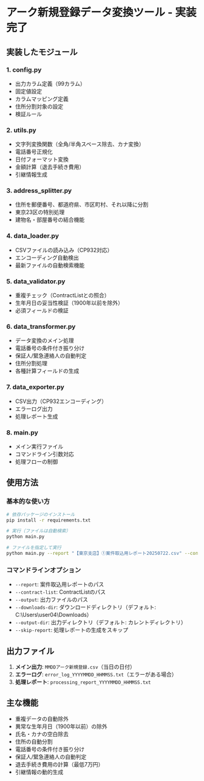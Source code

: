 # アーク新規登録データ変換ツール - 実装完了

## 実装したモジュール

### 1. **config.py**
- 出力カラム定義（99カラム）
- 固定値設定
- カラムマッピング定義
- 住所分割対象の設定
- 検証ルール

### 2. **utils.py**
- 文字列変換関数（全角/半角スペース除去、カナ変換）
- 電話番号正規化
- 日付フォーマット変換
- 金額計算（退去手続き費用）
- 引継情報生成

### 3. **address_splitter.py**
- 住所を郵便番号、都道府県、市区町村、それ以降に分割
- 東京23区の特別処理
- 建物名・部屋番号の結合機能

### 4. **data_loader.py**
- CSVファイルの読み込み（CP932対応）
- エンコーディング自動検出
- 最新ファイルの自動検索機能

### 5. **data_validator.py**
- 重複チェック（ContractListとの照合）
- 生年月日の妥当性検証（1900年以前を除外）
- 必須フィールドの検証

### 6. **data_transformer.py**
- データ変換のメイン処理
- 電話番号の条件付き振り分け
- 保証人/緊急連絡人の自動判定
- 住所分割処理
- 各種計算フィールドの生成

### 7. **data_exporter.py**
- CSV出力（CP932エンコーディング）
- エラーログ出力
- 処理レポート生成

### 8. **main.py**
- メイン実行ファイル
- コマンドライン引数対応
- 処理フローの制御

## 使用方法

### 基本的な使い方
```bash
# 依存パッケージのインストール
pip install -r requirements.txt

# 実行（ファイルは自動検索）
python main.py

# ファイルを指定して実行
python main.py --report "【東京支店】①案件取込用レポート20250722.csv" --contract-list "ContractList_20250723150613.csv"
```

### コマンドラインオプション
- `--report`: 案件取込用レポートのパス
- `--contract-list`: ContractListのパス
- `--output`: 出力ファイルのパス
- `--downloads-dir`: ダウンロードディレクトリ（デフォルト: C:\Users\user04\Downloads）
- `--output-dir`: 出力ディレクトリ（デフォルト: カレントディレクトリ）
- `--skip-report`: 処理レポートの生成をスキップ

## 出力ファイル
1. **メイン出力**: `MMDDアーク新規登録.csv`（当日の日付）
2. **エラーログ**: `error_log_YYYYMMDD_HHMMSS.txt`（エラーがある場合）
3. **処理レポート**: `processing_report_YYYYMMDD_HHMMSS.txt`

## 主な機能
- 重複データの自動除外
- 異常な生年月日（1900年以前）の除外
- 氏名・カナの空白除去
- 住所の自動分割
- 電話番号の条件付き振り分け
- 保証人/緊急連絡人の自動判定
- 退去手続き費用の計算（最低7万円）
- 引継情報の動的生成